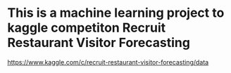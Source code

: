 # This is a machine learning project to kaggle competiton Recruit Restaurant Visitor Forecasting <br>
https://www.kaggle.com/c/recruit-restaurant-visitor-forecasting/data
